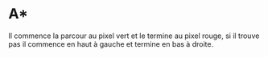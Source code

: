 A*
=====
Il commence la parcour au pixel vert et le termine au pixel rouge, si il trouve pas il commence en haut à gauche et termine en bas à droite.
